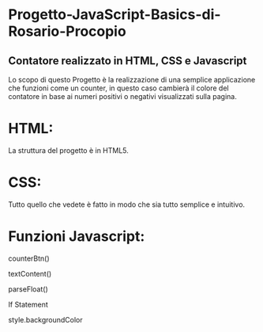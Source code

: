 # Progetto-JavaScript-Basics-di-Rosario-Procopio

## Contatore realizzato in HTML, CSS e Javascript

Lo scopo di questo Progetto è la realizzazione di una semplice applicazione che funzioni come un counter, in questo caso cambierà il colore del contatore in base ai numeri positivi o negativi visualizzati sulla pagina.

# HTML:

La struttura del progetto è in HTML5.

# CSS:

Tutto quello che vedete è fatto in modo che sia tutto semplice e intuitivo.

# Funzioni Javascript:

counterBtn()

textContent()

parseFloat()

If Statement

style.backgroundColor
